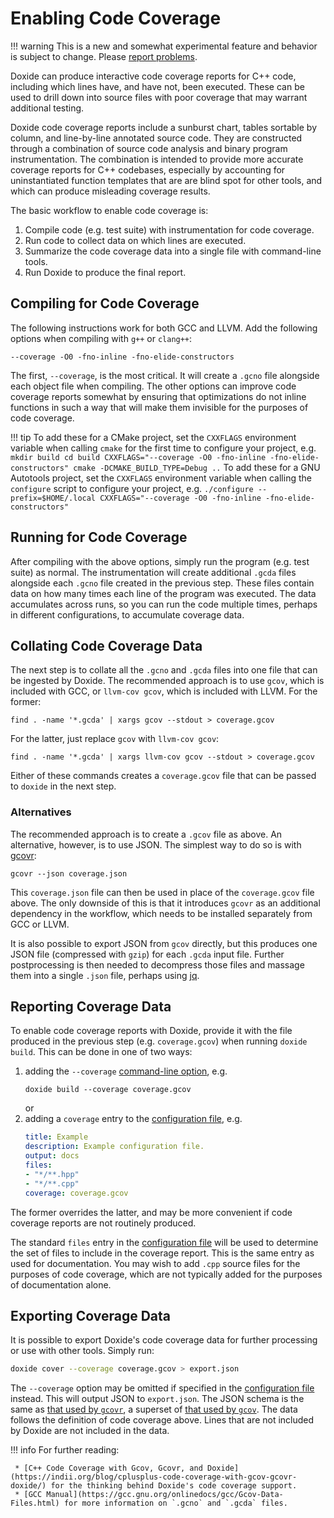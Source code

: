 # Enabling Code Coverage

!!! warning
    This is a new and somewhat experimental feature and behavior is subject to change. Please [report problems](https://github.com/lawmurray/doxide/issues).

Doxide can produce interactive code coverage reports for C++ code, including which lines have, and have not, been executed. These can be used to drill down into source files with poor coverage that may warrant additional testing.

Doxide code coverage reports include a sunburst chart, tables sortable by column, and line-by-line annotated source code. They are constructed through a combination of source code analysis and binary program instrumentation. The combination is intended to provide more accurate coverage reports for C++ codebases, especially by accounting for uninstantiated function templates that are are blind spot for other tools, and which can produce misleading coverage results.

The basic workflow to enable code coverage is:

1. Compile code (e.g. test suite) with instrumentation for code coverage.
2. Run code to collect data on which lines are executed.
3. Summarize the code coverage data into a single file with command-line tools.
4. Run Doxide to produce the final report.

## Compiling for Code Coverage

The following instructions work for both GCC and LLVM. Add the following options when compiling with `g++` or `clang++`:
```
--coverage -O0 -fno-inline -fno-elide-constructors
```
The first, `--coverage`, is the most critical. It will create a `.gcno` file alongside each object file when compiling. The other options can improve code coverage reports somewhat by ensuring that optimizations do not inline functions in such a way that will make them invisible for the purposes of code coverage.

!!! tip
    To add these for a CMake project, set the `CXXFLAGS` environment variable when calling `cmake` for the first time to configure your project, e.g.
    ```
    mkdir build
    cd build
    CXXFLAGS="--coverage -O0 -fno-inline -fno-elide-constructors" cmake -DCMAKE_BUILD_TYPE=Debug ..
    ```
    To add these for a GNU Autotools project, set the `CXXFLAGS` environment variable when calling the `configure` script to configure your project, e.g.
    ```
    ./configure --prefix=$HOME/.local CXXFLAGS="--coverage -O0 -fno-inline -fno-elide-constructors"
    ```

## Running for Code Coverage

After compiling with the above options, simply run the program (e.g. test suite) as normal. The instrumentation will create additional `.gcda` files alongside each `.gcno` file created in the previous step. These files contain data on how many times each line of the program was executed. The data accumulates across runs, so you can run the code multiple times, perhaps in different configurations, to accumulate coverage data.


## Collating Code Coverage Data

The next step is to collate all the `.gcno` and `.gcda` files into one file that can be ingested by Doxide. The recommended approach is to use `gcov`, which is included with GCC, or `llvm-cov gcov`, which is included with LLVM. For the former:
```
find . -name '*.gcda' | xargs gcov --stdout > coverage.gcov
```
For the latter, just replace `gcov` with `llvm-cov gcov`:
```
find . -name '*.gcda' | xargs llvm-cov gcov --stdout > coverage.gcov
```
Either of these commands creates a `coverage.gcov` file that can be passed to `doxide` in the next step.

### Alternatives

The recommended approach is to create a `.gcov` file as above. An alternative, however, is to use JSON. The simplest way to do so is with [gcovr](https://gcovr.com):
```
gcovr --json coverage.json
```
This `coverage.json` file can then be used in place of the `coverage.gcov` file above. The only downside of this is that it introduces `gcovr` as an additional dependency in the workflow, which needs to be installed separately from GCC or LLVM.

It is also possible to export JSON from `gcov` directly, but this produces one JSON file (compressed with `gzip`) for each `.gcda` input file. Further postprocessing is then needed to decompress those files and massage them into a single `.json` file, perhaps using [jq](https://jqlang.github.io/jq/).


## Reporting Coverage Data

To enable code coverage reports with Doxide, provide it with the file produced in the previous step (e.g. `coverage.gcov`) when running `doxide build`. This can be done in one of two ways:

1. adding the `--coverage` [command-line option](command-line.md), e.g.
   ```
   doxide build --coverage coverage.gcov
   ```
   or
2. adding a `coverage` entry to the [configuration file](configuring.md), e.g.
   ```yaml
   title: Example
   description: Example configuration file.
   output: docs
   files:
   - "*/**.hpp"
   - "*/**.cpp"
   coverage: coverage.gcov
   ```

The former overrides the latter, and may be more convenient if code coverage reports are not routinely produced.

The standard `files` entry in the [configuration file](configuring.md) will be used to determine the set of files to include in the coverage report. This is the same entry as used for documentation. You may wish to add `.cpp` source files for the purposes of code coverage, which are not typically added for the purposes of documentation alone.


## Exporting Coverage Data

It is possible to export Doxide's code coverage data for further processing or use with other tools. Simply run:
```bash
doxide cover --coverage coverage.gcov > export.json
```
The `--coverage` option may be omitted if specified in the [configuration file](configuring.md) instead. This will output JSON to `export.json`. The JSON schema is the same as [that used by `gcovr`](https://gcovr.com/en/stable/output/json.html), a superset of [that used by `gcov`](https://gcc.gnu.org/onlinedocs/gcc/Invoking-Gcov.html#Invoking-Gcov). The data follows the definition of code coverage above. Lines that are not included by Doxide are not included in the data.

!!! info
    For further reading:
    
     * [C++ Code Coverage with Gcov, Gcovr, and Doxide](https://indii.org/blog/cplusplus-code-coverage-with-gcov-gcovr-doxide/) for the thinking behind Doxide's code coverage support.
     * [GCC Manual](https://gcc.gnu.org/onlinedocs/gcc/Gcov-Data-Files.html) for more information on `.gcno` and `.gcda` files.
